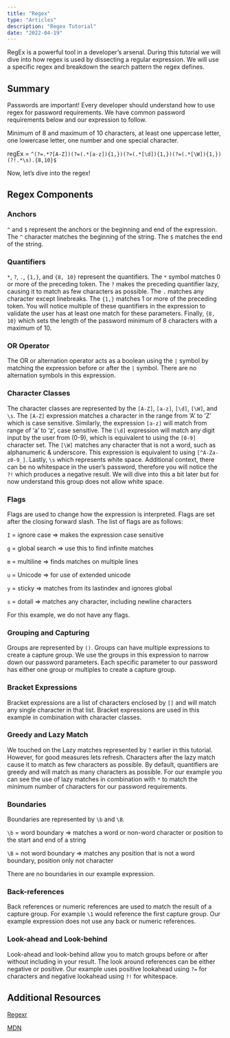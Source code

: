 ```yaml
---
title: "Regex"
type: "Articles"
description: "Regex Tutorial"
date: "2022-04-19"
---
```


RegEx is a powerful tool in a developer’s arsenal. During this tutorial we will dive into how regex is used by dissecting a regular expression. We will use a specific regex and breakdown the search pattern the regex defines.

## Summary

Passwords are important! Every developer should understand how to use regex for password requirements. We have common password requirements below and our expression to follow.

Minimum of 8 and maximum of 10 characters, at least one uppercase letter, one lowercase letter, one number and one special character.

   regEx = `^(?=.*?[A-Z])(?=(.*[a-z]){1,})(?=(.*[\d]){1,})(?=(.*[\W]){1,})(?!.*\s).{8,10}$`

Now, let’s dive into the regex!

## Regex Components

### Anchors

`^` and `$` represent the anchors or the beginning and end of the expression. The `^` character matches the beginning of the string. The `$` matches the end of the string.

### Quantifiers

`*`, `?`, `.`, `{1,}`, and `{8, 10}` represent the quantifiers. The `*` symbol matches 0 or more of the preceding token. The `?` makes the preceding quantifier lazy, causing it to match as few characters as possible. The `.` matches any character except linebreaks. The `{1,}` matches 1 or more of the preceding token. You will notice multiple of these quantifiers in the expression to validate the user has at least one match for these parameters. Finally, `{8, 10}` which sets the length of the password minimum of 8 characters with a maximum of 10.

### OR Operator

The OR or alternation operator acts as a boolean using the `|` symbol by matching the expression before or after the `|` symbol. There are no alternation symbols in this expression.

### Character Classes

The character classes are represented by the `[A-Z]`, `[a-z]`, `[\d]`, `[\W]`, and `\s`. The `[A-Z]` expression matches a character in the range from ‘A’ to ‘Z’ which is case sensitive. Similarly, the expression `[a-z]` will match from range of ‘a’ to ‘z’, case sensitive. The `[\d]` expression will match any digit input by the user from (0-9), which is equivalent to using the `[0-9]` character set. The `[\W]` matches any character that is not a word, such as alphanumeric & underscore. This expression is equivalent to using `[^A-Za-z0-9_]`. Lastly, `\s` which represents white space. Additional context, there can be no whitespace in the user’s password, therefore you will notice the `?!` which produces a negative result. We will dive into this a bit later but for now understand this group does not allow white space.

### Flags

Flags are used to change how the expression is interpreted. Flags are set after the closing forward slash. The list of flags are as follows:

   `I` = ignore case => makes the expression case sensitive

   `g` = global search => use this to find infinite matches

   `m` = multiline => finds matches on multiple lines

   `u` = Unicode => for use of extended unicode

   `y` = sticky => matches from its lastindex and ignores global

   `s` = dotall => matches any character, including newline characters

For this example, we do not have any flags.

### Grouping and Capturing

Groups are represented by `()`. Groups can have multiple expressions to create a capture group. We use the groups in this expression to narrow down our password parameters. Each specific parameter to our password has either one group or multiples to create a capture group.

### Bracket Expressions

Bracket expressions are a list of characters enclosed by `[]` and will match any single character in that list. Bracket expressions are used in this example in combination with character classes.

### Greedy and Lazy Match

We touched on the Lazy matches represented by `?` earlier in this tutorial. However, for good measures lets refresh. Characters after the lazy match cause it to match as few characters as possible. By default, quantifiers are greedy and will match as many characters as possible. For our example you can see the use of lazy matches in combination with `*` to match the minimum number of characters for our password requirements.

### Boundaries

Boundaries are represented by `\b` and `\B`.

   `\b` = word boundary => matches a word or non-word character or position to the start and end of a string

   `\B` = not word boundary => matches any position that is not a word boundary, position only not character

There are no boundaries in our example expression.

### Back-references

Back references or numeric references are used to match the result of a capture group. For example `\1` would reference the first capture group. Our example expression does not use any back or numeric references.

### Look-ahead and Look-behind

Look-ahead and look-behind allow you to match groups before or after without including in your result. The look around references can be either negative or positive. Our example uses positive lookahead using `?=` for characters and negative lookahead using `?!` for whitespace.

## Additional Resources

[Regexr](https://regexr.com/)

[MDN](https://developer.mozilla.org/en-US/docs/Web/JavaScript/Guide/Regular_Expressions)
